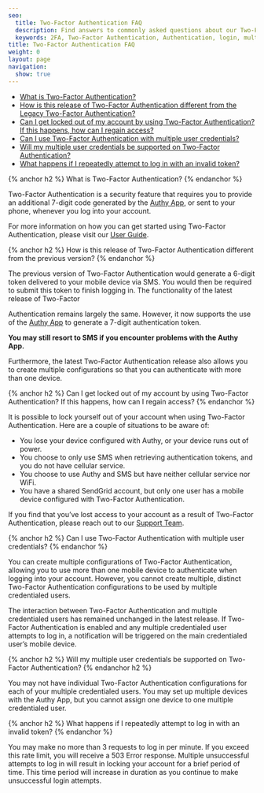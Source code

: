 ```yaml
---
seo:
  title: Two-Factor Authentication FAQ
  description: Find answers to commonly asked questions about our Two-Factor Authentication.
  keywords: 2FA, Two-Factor Authentication, Authentication, login, multifactor authentication
title: Two-Factor Authentication FAQ
weight: 0
layout: page
navigation:
  show: true
---
```


* [What is Two-Factor Authentication?](#-What-is-TwoFactor-Authentication)
* [How is this release of Two-Factor Authentication different from the Legacy Two-Factor Authentication?](#-How-is-this-release-of-TwoFactor-Authentication-different-from-the-Legacy-TwoFactor-Authentication)
* [Can I get locked out of my account by using Two-Factor Authentication? If this happens, how can I regain access?](#-Can-I-get-locked-out-of-my-account-by-using-TwoFactor-Authentication-If-this-happens-how-can-I-regain-access)
* [Can I use Two-Factor Authentication with multiple user credentials?](#-Can-I-use-TwoFactor-Authentication-with-multiple-user-credentials)
* [Will my multiple user credentials be supported on Two-Factor Authentication?](#-Will-my-multiple-user-credentials-be-supported-on-TwoFactor-Authentication)
* [What happens if I repeatedly attempt to log in with an invalid token?](#-What-happens-if-I-repeatedly-attempt-to-log-in-with-an-invalid-token)

{% anchor h2 %}
What is Two-Factor Authentication?
{% endanchor %}

Two-Factor Authentication is a security feature that requires you to provide an additional 7-digit code generated by the [Authy App](https://www.authy.com/), or sent to your phone, whenever you log into your account.

For more information on how you can get started using Two-Factor Authentication, please visit our [User Guide]({{root_url}}/User_Guide/Settings/two_factor_authentication.html).

{% anchor h2 %}
How is this release of Two-Factor Authentication different from the previous version?
{% endanchor %}

The previous version of Two-Factor Authentication would generate a 6-digit token delivered to your mobile device via SMS. You would then be required to submit this token to finish logging in. The functionality of the latest release of Two-Factor

Authentication remains largely the same. However, it now supports the use of the [Authy App](https://www.authy.com/) to generate a 7-digit authentication token.

**You may still resort to SMS if you encounter problems with the Authy App.**

Furthermore, the latest Two-Factor Authentication release also allows you to create multiple configurations so that you can authenticate with more than one device.

{% anchor h2 %}
Can I get locked out of my account by using Two-Factor Authentication? If this happens, how can I regain access?
{% endanchor %}

It is possible to lock yourself out of your account when using Two-Factor Authentication. Here are a couple of situations to be aware of:

* You lose your device configured with Authy, or your device runs out of power.
* You choose to only use SMS when retrieving authentication tokens, and you do not have cellular service.
* You choose to use Authy and SMS but have neither cellular service nor WiFi.
* You have a shared SendGrid account, but only one user has a mobile device configured with Two-Factor Authentication.

If you find that you’ve lost access to your account as a result of Two-Factor Authentication, please reach out to our [Support Team](https://support.sendgrid.com/hc/en-us).

{% anchor h2 %}
Can I use Two-Factor Authentication with multiple user credentials?
{% endanchor %}

You can create multiple configurations of Two-Factor Authentication, allowing you to use more than one mobile device to authenticate when logging into your account. However, you cannot create multiple, distinct Two-Factor Authentication configurations to be used by multiple credentialed users.

The interaction between Two-Factor Authentication and multiple credentialed users has remained unchanged in the latest release. If Two-Factor Authentication is enabled and any multiple credentialed user attempts to log in, a notification will be triggered on the main credentialed user’s mobile device.

{% anchor h2 %}
Will my multiple user credentials be supported on Two-Factor Authentication?
{% endanchor h2 %}

You may not have individual Two-Factor Authentication configurations for each of your multiple credentialed users. You may set up multiple devices with the Authy App, but you cannot assign one device to one multiple credentialed user.

{% anchor h2 %}
What happens if I repeatedly attempt to log in with an invalid token?
{% endanchor %}

You may make no more than 3 requests to log in per minute. If you exceed this rate limit, you will receive a 503 Error response. Multiple unsuccessful attempts to log in will result in locking your account for a brief period of time. This time period will increase in duration as you continue to make unsuccessful login attempts.
